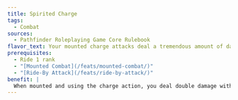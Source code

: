 ```yaml
---
title: Spirited Charge
tags:
  - Combat
sources:
  - Pathfinder Roleplaying Game Core Rulebook
flavor_text: Your mounted charge attacks deal a tremendous amount of damage.
prerequisites:
  - Ride 1 rank
  - "[Mounted Combat](/feats/mounted-combat/)"
  - "[Ride-By Attack](/feats/ride-by-attack/)"
benefit: |
  When mounted and using the charge action, you deal double damage with a melee weapon (or triple damage with a lance).
---
```


